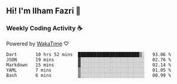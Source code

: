 ## Hi! I'm Ilham Fazri 👋

### Weekly Coding Activity ☕
Powered by [WakaTime](https://wakatime.com/) ♡
<!--START_SECTION:waka-->

```text
Dart       10 hrs 52 mins  ███████████████████████▒░   93.06 %
JSON       19 mins         ▓░░░░░░░░░░░░░░░░░░░░░░░░   02.76 %
Markdown   15 mins         ▓░░░░░░░░░░░░░░░░░░░░░░░░   02.14 %
YAML       7 mins          ▒░░░░░░░░░░░░░░░░░░░░░░░░   01.05 %
Bash       6 mins          ▒░░░░░░░░░░░░░░░░░░░░░░░░   00.99 %
```

<!--END_SECTION:waka-->
